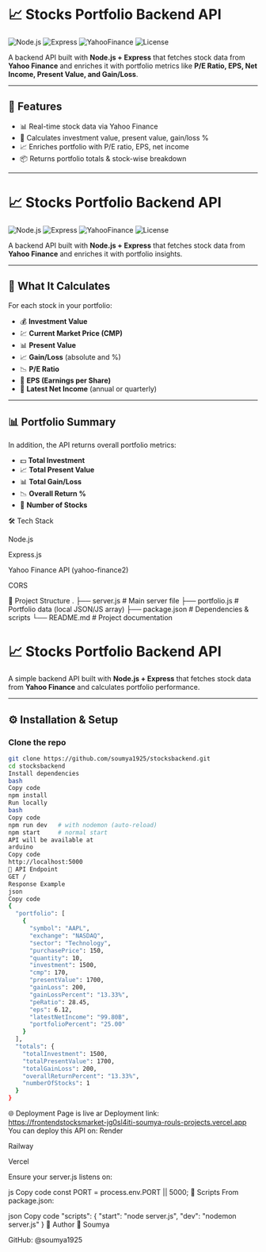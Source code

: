 # 📈 Stocks Portfolio Backend API

![Node.js](https://img.shields.io/badge/Node.js-18.x-green?logo=node.js)
![Express](https://img.shields.io/badge/Express.js-4.x-lightgrey?logo=express)
![YahooFinance](https://img.shields.io/badge/API-YahooFinance-blue?logo=yahoo)
![License](https://img.shields.io/badge/license-MIT-brightgreen)

A backend API built with **Node.js + Express** that fetches stock data from **Yahoo Finance** and enriches it with portfolio metrics like **P/E Ratio, EPS, Net Income, Present Value, and Gain/Loss**.

---

## 🚀 Features
- 📊 Real-time stock data via Yahoo Finance  
- 🧮 Calculates investment value, present value, gain/loss %  
- 📈 Enriches portfolio with P/E ratio, EPS, net income  
- 📦 Returns portfolio totals & stock-wise breakdown  

---
# 📈 Stocks Portfolio Backend API

![Node.js](https://img.shields.io/badge/Node.js-18.x-green?logo=node.js)
![Express](https://img.shields.io/badge/Express.js-4.x-lightgrey?logo=express)
![YahooFinance](https://img.shields.io/badge/API-YahooFinance-blue?logo=yahoo)
![License](https://img.shields.io/badge/license-MIT-brightgreen)

A backend API built with **Node.js + Express** that fetches stock data from **Yahoo Finance** and enriches it with portfolio insights.

---

## 🚀 What It Calculates

For each stock in your portfolio:
- 💰 **Investment Value**
- 💹 **Current Market Price (CMP)**
- 📊 **Present Value**
- 📈 **Gain/Loss** (absolute and %)
- 📉 **P/E Ratio**
- 🧮 **EPS (Earnings per Share)**
- 🏦 **Latest Net Income** (annual or quarterly)

---

## 📊 Portfolio Summary

In addition, the API returns overall portfolio metrics:
- 💵 **Total Investment**
- 📈 **Total Present Value**
- 📊 **Total Gain/Loss**
- 📉 **Overall Return %**
- 🔢 **Number of Stocks**


🛠️ Tech Stack

Node.js

Express.js

Yahoo Finance API (yahoo-finance2)

CORS

📂 Project Structure
.
├── server.js        # Main server file
├── portfolio.js     # Portfolio data (local JSON/JS array)
├── package.json     # Dependencies & scripts
└── README.md        # Project documentation

# 📈 Stocks Portfolio Backend API

A simple backend API built with **Node.js + Express** that fetches stock data from **Yahoo Finance** and calculates portfolio performance.

---

## ⚙️ Installation & Setup

### Clone the repo
```bash
git clone https://github.com/soumya1925/stocksbackend.git
cd stocksbackend
Install dependencies
bash
Copy code
npm install
Run locally
bash
Copy code
npm run dev   # with nodemon (auto-reload)
npm start     # normal start
API will be available at
arduino
Copy code
http://localhost:5000
📡 API Endpoint
GET /
Response Example
json
Copy code
{
  "portfolio": [
    {
      "symbol": "AAPL",
      "exchange": "NASDAQ",
      "sector": "Technology",
      "purchasePrice": 150,
      "quantity": 10,
      "investment": 1500,
      "cmp": 170,
      "presentValue": 1700,
      "gainLoss": 200,
      "gainLossPercent": "13.33%",
      "peRatio": 28.45,
      "eps": 6.12,
      "latestNetIncome": "99.80B",
      "portfolioPercent": "25.00"
    }
  ],
  "totals": {
    "totalInvestment": 1500,
    "totalPresentValue": 1700,
    "totalGainLoss": 200,
    "overallReturnPercent": "13.33%",
    "numberOfStocks": 1
  }
}
```

🌐 Deployment
Page is live ar Deployment link: https://frontendstocksmarket-jg0sl4iti-soumya-rouls-projects.vercel.app 
You can deploy this API on:
Render

Railway

Vercel

Ensure your server.js listens on:

js
Copy code
const PORT = process.env.PORT || 5000;
📜 Scripts
From package.json:

json
Copy code
"scripts": {
  "start": "node server.js",
  "dev": "nodemon server.js"
}
🙌 Author
👤 Soumya

GitHub: @soumya1925
